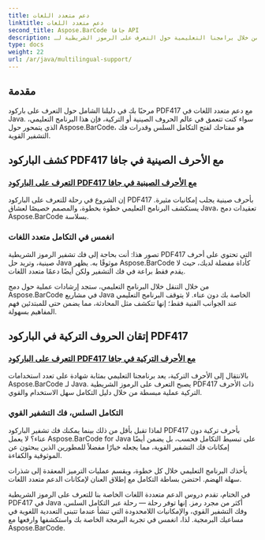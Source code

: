 ```yaml
---
title: دعم متعدد اللغات
linktitle: دعم متعدد اللغات
second_title: Aspose.BarCode جافا API
description: أطلق العنان لقوة الدعم متعدد اللغات من خلال برامجنا التعليمية حول التعرف على الرموز الشريطية لـ PDF417. انغمس في ترميز Java باستخدام Aspose.BarCode لتحقيق التكامل السلس.
type: docs
weight: 22
url: /ar/java/multilingual-support/
---
```


## مقدمة
مرحبًا بك في دليلنا الشامل حول التعرف على باركود PDF417 مع دعم متعدد اللغات في Java. سواء كنت تتعمق في عالم الحروف الصينية أو التركية، فإن هذا البرنامج التعليمي، الذي يتمحور حول Aspose.BarCode، هو مفتاحك لفتح التكامل السلس وقدرات فك التشفير القوية.

## كشف الباركود PDF417 مع الأحرف الصينية في جافا
### [التعرف على الباركود PDF417 مع الأحرف الصينية في جافا](./recognizing-pdf417-chinese-characters/)

إن الشروع في رحلة للتعرف على الباركود PDF417 بأحرف صينية يجلب إمكانيات مثيرة. يستكشف البرنامج التعليمي خطوة بخطوة، والمصمم خصيصًا لعشاق Java، تعقيدات دمج Aspose.BarCode بسلاسة.

### انغمس في التكامل متعدد اللغات
تصور هذا: أنت بحاجة إلى فك تشفير الرموز الشريطية PDF417 التي تحتوي على أحرف صينية، وتريد حل Java موثوقًا به. يظهر Aspose.BarCode كأداة مفضلة لديك، حيث لا يقدم فقط براعة في فك التشفير ولكن أيضًا دعمًا متعدد اللغات.

من خلال التنقل خلال البرنامج التعليمي، ستجد إرشادات عملية حول دمج Aspose.BarCode في مشاريع Java الخاصة بك دون عناء. لا يتوقف البرنامج التعليمي عند الجوانب الفنية فقط؛ إنها تتكشف مثل المحادثة، مما يضمن حتى للمبتدئين فهم المفاهيم بسهولة.

## إتقان الحروف التركية في الباركود PDF417
### [التعرف على الباركود PDF417 مع الأحرف التركية في جافا](./recognizing-pdf417-turkish-characters/)

بالانتقال إلى الأحرف التركية، يعد برنامجنا التعليمي بمثابة شهادة على تعدد استخدامات Aspose.BarCode لـ Java. يصبح التعرف على الرموز الشريطية PDF417 ذات الأحرف التركية عملية مبسطة من خلال دليل التكامل سهل الاستخدام والقوي.

### التكامل السلس، فك التشفير القوي
لماذا تقبل بأقل من ذلك بينما يمكنك فك تشفير الباركود PDF417 بأحرف تركية دون عناء؟ لا يعمل Aspose.BarCode for Java على تبسيط التكامل فحسب، بل يضمن أيضًا إمكانات فك التشفير القوية، مما يجعله خيارًا مفضلاً للمطورين الذين يبحثون عن الموثوقية والكفاءة.

يأخذك البرنامج التعليمي خلال كل خطوة، ويقسم عمليات الترميز المعقدة إلى شذرات سهلة الهضم. احتضن بساطة التكامل مع إطلاق العنان لإمكانات الدعم متعدد اللغات.

في الختام، تقدم دروس الدعم متعددة اللغات الخاصة بنا للتعرف على الرموز الشريطية PDF417 في Java أكثر من مجرد رمز. إنها توفر رحلة — رحلة عبر التكامل السلس، وفك التشفير القوي، والإمكانيات اللامحدودة التي تنشأ عندما تتبنى التعددية اللغوية في مساعيك البرمجية. لذا، انغمس في تجربة البرمجة الخاصة بك واستكشفها وارفعها مع Aspose.BarCode.
